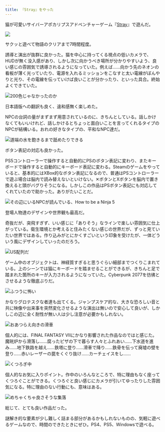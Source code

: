 ```yaml
---
title: 『Stray』をやった
---
```

猫が可愛いサイバーアポカリプスアドベンチャーゲーム『[Stray](https://store.steampowered.com/app/1332010/Stray/?l=japanese)』で遊んだ。

![](https://lh4.googleusercontent.com/STSPZ-FTe21R_P0kCTJdyrxDtJkT0ziedzo7gs5cFIb6jbITsRcgr4jaVmZMcjoybci36RrlFJo-LmA_DU_A5WKdZDWWzoVy_5F0qseLWnqqXL4G_kGrx2XcdIsQvdEx1ZX3AcqbqpfGZlVilvW2Q0LmTQxXqKhRLxcy40tn_utSCkbULREvSTeP3mP4Iw)

サクッと遊べて物語のクリアまで7時間程度。

誘導と演出が抜群に良かった。猫を中心に持ってくる視点の低いカメラで、HUDが無く没入感があり、しかし次に向かうべき場所が分かりやすいよう、良い感じの雰囲気で誘導されるようになっていた。例えば……向かう先のネオンの看板が薄く光っていたり、電源を入れるミッションをこなすと太い電線がぼんやりと光り、その電線を伝っていけば良いことが分かったり、といった具合。終始よくできていた。

![](https://lh4.googleusercontent.com/7XC0G6ZtJXlJEz934l22rqF4M97NpQZ79rDhJ38tXzD2PL1YdMaaavDHKUdzYeq0yix9Vz7wa1w9UtiVLrYCLVPcyaXFTfPD9NkS19lkB4RuGw2XB2QIzkl66N79fEMuhCFeLJwg5o4O8KTZIA0qzVeBWWcVrkvz5wueFUBvjm6ByMX5saQc8tyUd4NTiQ "200色じゃなかったのか")

日本語版への翻訳も良く、違和感無く楽しめた。

NPCの台詞の量がまずまず用意されているのに、きちんとしている。話しかけなくてもいいけれど、話しかけるとちょっと面白いことを言ってくれるタイプのNPCが結構いる。おれの好きなタイプの、平和なNPC達だ。

![](https://lh6.googleusercontent.com/hOxqKGEhpEhB41HHVAbnwGyJ2wWzpyyN7w9Ipy4zlmTLheevH2qN2LbfEa7bO8J9NZaJWbyEJzxdaBuQqXY_5BiPmEcDYJFwHFDd5yK8JMhPxkEH2SXj_trkYwavtt12dMYjjL0HnCvc3CBlcLDqa9J4_pGdJcYRcHONUqEbmEBaipCDhtrHD7lvUo1i_A "道端の水を飽きるまで舐めたりできる")

ボタン表記の対応も良かった。

PS5コントローラーで操作すると自動的にPSのボタン表記に変わり、またキーボードで操作すると自動的にキーボード表記に変わる。Steamのゲームをやっていると、基本的にはXBox的なボタン表記になるので、普通はPSコントローラーで遊ぶ場合は脳内で読み替えないといけない。✕ボタンとXボタンを脳内で置き換えると頭がバグりそうになる。しかしこの作品はPSボタン表記にも対応してくれていたので助かった。ありがたいことだ。

![](https://lh3.googleusercontent.com/khGn79xNIHwbq5ulqzx44jWAMed_uQg5sxFkZ1BI7TiopPZcT4YNXu-bsh6WPz1Zm6LtStKNIzY7AgdNoT199-xXiCyzJa4LfOsVn25m90VrnDjWj5wo7EwnYsQ1Eg31DxmPFtR0z-PZZXgHt5BbFog3dWWRmpG-IruSE1shPN9Hk59q-BljUJgQc-iSUQ "その辺にいるNPCが読んでいる、How to be a Ninja 5")

登場人物達のデザインや世界観も最高だ。

奇抜だが、突飛すぎず、いい感じに「ありそう」なラインで楽しい雰囲気に仕上がっている。衛生環境とか考えると住みたくない感じの世界だが、ずっと見ていたい世界ではある。作り込みがとにかくすごいという印象を受けたが、一体どういう風にデザインしていったのだろう。

![](https://lh5.googleusercontent.com/DGcsSRwWQOGxMO-JfXDVPGNNPtyDBpvb4EDesTOLAeM0MeWSSefsDt7x1pa61dt9WnYEkCxIg8QEf-JClYJiVoaC8iL7wIBobk718d8n-Tajw_8woUbKNcPOlvheCVUn6VWj84iy2rpVuy1KWEpOWrQAJmNhUfrqgZoGIATiT_NgTR4ABG_Vj0UKeAtRuQ "US配列だ")

ゲーム中のオブジェクトは、神経質すぎると思うぐらい細部までつくりこまれている。上のシーンでは猫にキーボードを踏ませることができるが、きちんと足で踏まれた箇所のキーが入力されるようになっていた。Cyberpunk 2077を彷彿とさせるような徹底ぶりだ。

![](https://lh4.googleusercontent.com/AOEWsM2haHFLpBHyBCThyFu5bqOx7KRSzB0vjw0CFxv8gtJKTGQtRY01TcDmyifNsGncLNYGnNqByM9h4a_t_lh4DFxPzYfL6gVU5sikrLUGyCj9hMQW4f_luWXFuheSo_K-EFDs4lD7JChiWWsijvVlxlqtK89dEwC-S6_rn-ptQLEC4uHdfvgubFQl4A "ふつうに怖い")

かなりグロテスクな者達も出てくる。ジャンプスケア的な、大きな恐ろしい音と共に映像や出来事を突然変化させるような演出は無いので安心して良いが、しかしこの辺に全く耐性が無い人は少し注意が必要かもしれない。

![](https://lh4.googleusercontent.com/oSTx0Ga9QD4EBiMYRMtnep_ykFBhLJoTGUiDFXjdEoiKS880eR42Jh6s7MVzw-GjSmfU2wQiwc3cFchQWbQesQ37nwxcCO8JuyC2mlY8I2sCvGAdNDRj6KeUrDktcUmnuOKGpabB0m4G_alkWfe2dQWLENkUUVLjV90qS4Qi9UD5pQ88g82IHFqbbYQqaA "おあつらえ向きの滑車")

個人的には、FINAL FANTASY VIIにかなり影響された作品なのではと感じた。魔晄炉から滑落し……腐ったピザの下で暮らす人々とふれあい……下水道を進み……地下鉄路を越え……鉄塔に登り……滑車で降り……鉄骨を伝って廃墟の壁を登り……赤いレーザーの罠をくぐり抜け……カーチェイスをし……

![](https://lh6.googleusercontent.com/6vi5BstE8aoaU_ew7Yi4qwU76yIKZgSv6aSxTJcRfPEwwjVhzG3HTmgVA5a8Dy6DONadNcW2LBHFpsLJPyQrv7Rm0CSBafIguM6sJ2PMPTb8bWvfYMVT59aHV1PEfEtMIxZg4GQ8NrI773SCCEpma5ejfkEHZHBB79geB2Rbd5umnBYiLb-QcsCo5Qqj2w "くつろぎ中")

個人的なお気に入りポイント。作中のいろんなところで、特に理由もなく座ってくつろぐことができる。くつろぐと良い感じにカメラが引いてゆったりした雰囲気になる。特に理由のない行動にも、意味はある。

![](https://lh6.googleusercontent.com/sK6PRcOTmo7obUZNTOtSI5rhKTEvfT0urlfbWcouq0y3qK2TNo1_Fm_xLqS3SLqd52eSZ0qD9ufpkb1O8CLMRCqJ_uhfl_5OIlHoSLsx1CjeXa0VZAUT-vkRq5jw-jpbcyacv99i0SIpI93j9ygt70DNIWy6iZcsx7_xxqEyViVxryRAi6YUzR_3ysM0FA "めちゃくちゃ良さそうな集落")

総じて、とても良い作品だった。

謎解き的な要素が少し難しく詰まる部分があるかもしれないものの、気軽に遊べるゲームなので、時間のできたときにぜひ。PS4、PS5、Windowsで遊べる。
